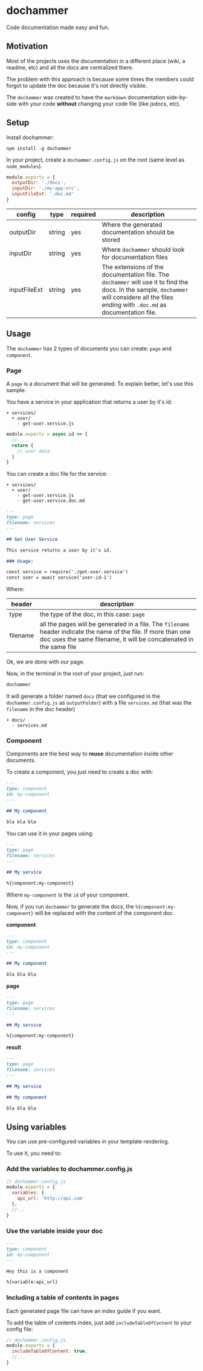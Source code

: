 # dochammer

Code documentation made easy and fun.


## Motivation

Most of the projects uses the documentation in a different place (wiki, a readme, etc) and all the docs are centralized there.

The problem with this approach is because some times the members could forgot to update the doc because it's not directly visible.

The `dochammer` was created to have the `markdown` documentation side-by-side with your code **without** changing your code file (like jsdocs, etc).

## Setup

Install dochammer:

```
npm install -g dochammer
```

In your project, create a `dochammer.config.js` on the root (same level as `node_modules`).

```js
module.exports = {
  outputDir: './docs',
  inputDir: './my-app-src',
  inputFileExt: '.doc.md'
}
```

| config | type | required | description |
| ------ | ---- | -------- | ----------- |
| outputDir | string | yes | Where the generated documentation should be stored |
| inputDir | string | yes | Where `dochammer` should look for documentation files |
| inputFileExt | string | yes | The extensions of the documentation file. The `dochammer` will use it to find the docs. In the sample, `dochammer` will considere all the files ending with `.doc.md` as documentation file. |


## Usage

The `dochammer` has 2 types of documents you can create: `page` and `component`.

### Page
A `page` is a document that will be generated. To explain better, let's use this sample:

You have a service in your application that returns a user by it's id:

```
+ services/
  + user/
    - get-user.service.js
```
```js
module.exports = async id => {
  // ...
  return {
    // user data
  }
}
```

You can create a doc file for the service:
```
+ services/
  + user/
    - get-user.service.js
    - get-user.service.doc.md
```

```md
---
type: page
filename: services
---

## Get User Service

This service returns a user by it's id.

### Usage:

const service = require('./get-user.service')
const user = await service('user-id-1')
```

Where:

| header | description |
| ------ | ----------- |
| type | the type of the doc, in this case: `page` |
| filename | all the pages will be generated in a file. The `filename` header indicate the name of the file. If more than one doc uses the same filename, it will be concatenated in the same file |

Ok, we are done with our page.

Now, in the terminal in the root of your project, just run:

```bash
dochammer
```

It will generate a folder named `docs` (that we configured  in the `dochammer.config.js` as `outputFolder`) with a file `services.md` (that was the `filename` in the doc header)

```
+ docs/
  - services.md
```

### Component

Components are the best way to **reuse** documentation inside other documents.

To create a component, you just need to create a doc with:

```md
---
type: component
id: my-component
---

## My component

bla bla bla
```

You can use it in your pages using:

```md
---
type: page
filename: services
---

## My service

%{component:my-component}
```

Where `my-component` is the `id` of your component.

Now, if you run `dochammer` to generate the docs, the `%{component:my-component}` will be replaced with the content of the component doc.


**component**
```md
---
type: component
id: my-component
---

## My component

bla bla bla
```

**page**
```md
---
type: page
filename: services
---

## My service

%{component:my-component}
```

**result**
```md
---
type: page
filename: services
---

## My service

## My component

bla bla bla
```

## Using variables

You can use pre-configured variables in your template rendering.

To use it, you need to:

### Add the variables to dochammer.config.js

```js
// dochammer.config.js
module.exports = {
  variables: {
    api_url: 'http://api.com'
  },
  //...
}
```

### Use the variable inside your doc

```md
---
type: component
id: my-component
---

Hey this is a component

%{variable:api_url}
```

### Including a table of contents in pages

Each generated page file can have an index guide if you want.

To add the table of contents index, just add `includeTableOfContent` to your config file:

```js
// dochammer.config.js
module.exports = {
  includeTableOfContent: true,
  //...
}
```
